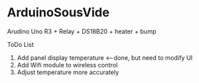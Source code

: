 # ArduinoSousVide
Arudino Uno R3 + Relay + DS18B20 + heater + bump

ToDo List
1. Add panel display temperature <--done, but need to modify UI
2. Add Wifi module to wireless control
3. Adjust temperature more accurately
